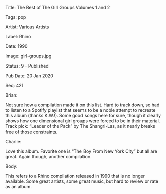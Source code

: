 Title:  The Best of The Girl Groups Volumes 1 and 2

Tags:   pop

Artist: Various Artists

Label:  Rhino

Date:   1990

Image:  girl-groups.jpg

Status: 9 - Published

Pub Date: 20 Jan 2020

Seq:    421

Brian: 

Not sure how a compilation made it on this list. Hard to track down, so had to listen to a Spotify playlist that seems to be a noble attempt to recreate this album (thanks K.W.!). Some good songs here for sure, though it clearly shows how one dimensional girl groups were forced to be in their material. Track pick: “Leader of the Pack” by The Shangri-Las, as it nearly breaks free of those constraints. 

Charlie: 

Love this album. Favorite one is “The Boy From New York City” but all are great. Again though, another compilation. 

Body: 

This refers to a Rhino compilation released in 1990 that is no longer available. Some great artists, some great music, but hard to review or rate as an album. 

